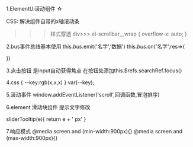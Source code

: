 1.ElementUi滚动组件 ☆
<div style="height:400px;">
<el-scrollbar style="height:100%;"></el-scrollbar>
<div>

CSS:
解决组件自带的x轴滚动条
>>>样式穿透
div>>>.el-scrollbar__wrap {
  overflow-x: auto;
}


2.bus事件总线基本使用
this.$bus.$emit('名字','数据')
this.$bus.$on('名字',res=>{
  
})


3.点击按钮 是input自动获得焦点
在按钮处添加this.$refs.searchRef.focus() 

4.css
{
  --key:rgb(x,x,x)
}
var(--key);

5.滚动事件
window.addEventListener('scroll',回调函数,冒泡排序)

6.element 滑动块组件 提示文字修改
<el-slider :format-tooltip="sliderTooltip" ></el-slider>

sliderTooltip(e){
  return e + ' px'
}

7.响应模式
@media screen and (min-width:900px){}
@media screen and (max-width:900px){}